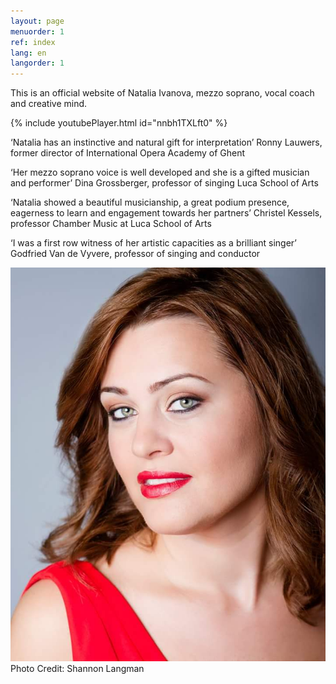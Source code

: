 ```yaml
---
layout: page
menuorder: 1
ref: index
lang: en
langorder: 1
---
```

This is an official website of Natalia Ivanova, mezzo soprano, vocal coach and creative mind.


{% include youtubePlayer.html id="nnbh1TXLft0" %}


‘Natalia has an instinctive and natural gift for interpretation’ Ronny Lauwers, former director of International Opera Academy of Ghent

‘Her mezzo soprano voice is well developed and she is a gifted musician and performer’ Dina Grossberger, professor of singing Luca School of Arts

‘Natalia showed a beautiful musicianship, a great podium presence, eagerness to learn and engagement towards her partners’ Christel Kessels, professor Chamber Music at Luca School of Arts

‘I was a first row witness of her artistic capacities as a brilliant singer’ Godfried Van de Vyvere, professor of singing and conductor

![](assets/Red_Close.jpg)
Photo Credit: Shannon Langman

